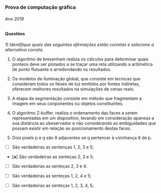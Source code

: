 ### Prova de computação gráfica


###### Ano 2019

#### Questões

*1) Identifique quais das seguintes afirmações estão corretas e selecione a alternativa correta.*

1. O algoritmo de bresenham realiza os cálculos para determinar quais ponteos deve ser plotados a se traçar uma reta utilizando a aritimética de ponto flutuante e arredondando os resultados.

2. Os modelos de iluminação global, que consiste em tecnicas que consideram todos os feixes de luz emitidos por fontes indiretas, oferecem melhores resultados na simulações de cenas reais.

3. A etapa de segmentação consiste em método que fragmentam a imagem em seus conponentes ou objetos constituintes.

4. O algoritmo Z-buffer, realiza o ordenamento das faces a serem representadas em um dispositivo, levando em consideração apaneas a sua distância ao obeservador e não considerando as ambiguidades que possam existir em relação ao posicionamento destas faces.

5. Dois pixels p e q são 8 adjacentes se q pertencer à vizinhança 8 de p.

- [ ] São verdadeiras as sentenças 1, 2, 3 e 5;
- [**x**] São verdadeiras as senteças 2, 3 e 5;
- [ ] São verdadeiras as senteças 2, 3 e 4.
- [ ] São verdadeiras as senteças 1, 2, 4 e 5;
- [ ] São verdadeiras as senteças 1, 2, 3, 4, 5;

